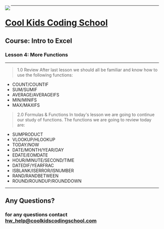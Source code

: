 <div>

<p>
<img align=left src="images/ckcslogo.png">
</p>

---

<p>
<H1 align=left><a href="http://www.coolkidscodingschool.com">Cool Kids Coding School</a></H1>
<H2 align=left>Course: <strong>Intro to Excel</strong></H1>
<H3 align=left>Lesson 4: <strong>More Functions</strong></H3>
</p>

</div>

---

> 1.0 Review
After last lesson we should all be familiar and know how to use the following functions:
+ COUNT/COUNTIF
+ SUM/SUMIF
+ AVERAGE/AVERAGEIFS
+ MIN/MINIFS
+ MAX/MAXIFS

> 2.0 Formulas & Functions
In today's lesson we are going to continue our study of functions.
The functions we are going to review today are:
+ SUMPRODUCT
+ VLOOKUP/HLOOKUP
+ TODAY/NOW
+ DATE/MONTH/YEAR/DAY
+ EDATE/EOMDATE
+ HOUR/MINUTE/SECOND/TIME
+ DATEDIF/YEARFRAC
+ ISBLANK/ISERROR/ISNUMBER
+ RAND/RANDBETWEEN
+ ROUND/ROUNDUP/ROUNDDOWN

---

## **Any Questions?**

### **for any questions contact hw_help@coolkidscodingschool.com**
